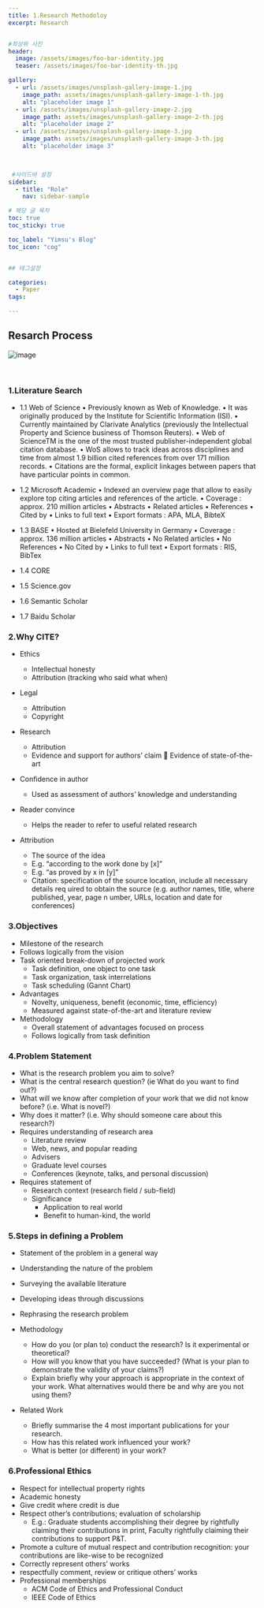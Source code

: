 ```yaml
---
title: 1.Research Methodoloy
excerpt: Research


#최상위 사진
header:
  image: /assets/images/foo-bar-identity.jpg
  teaser: /assets/images/foo-bar-identity-th.jpg

gallery:
  - url: /assets/images/unsplash-gallery-image-1.jpg
    image_path: assets/images/unsplash-gallery-image-1-th.jpg
    alt: "placeholder image 1"
  - url: /assets/images/unsplash-gallery-image-2.jpg
    image_path: assets/images/unsplash-gallery-image-2-th.jpg
    alt: "placeholder image 2"
  - url: /assets/images/unsplash-gallery-image-3.jpg
    image_path: assets/images/unsplash-gallery-image-3-th.jpg
    alt: "placeholder image 3"
    


 #사이드바 설정 
sidebar:
  - title: "Role"
    nav: sidebar-sample

# 해당 글 목차
toc: true
toc_sticky: true

toc_label: "Yimsu's Blog"
toc_icon: "cog"


## 테그설정

categories:
  - Paper
tags: 

---
```


## Resarch Process

 
![image](/assets/images/computervision/20200919_1.png)

<br/>

### 1.Literature Search

- 1.1 Web of Science
    • Previously known as Web of Knowledge.
    • It was originally produced by the Institute for Scientific Information (ISI).
    • Currently maintained by Clarivate Analytics (previously the Intellectual Property and Science business of Thomson Reuters).
    • Web of ScienceTM is the one of the most trusted publisher-independent global citation database.
    • WoS allows to track ideas across disciplines and time from almost 1.9 billion cited references from over 171 million records.
    • Citations are the formal, explicit linkages between papers that have particular points in common.

- 1.2 Microsoft Academic
    • Indexed an overview page that allow to easily explore top citing articles and references of the article.
    • Coverage : approx. 210 million articles
    • Abstracts
    • Related articles
    • References
    • Cited by
    • Links to full text
    • Export formats : APA, MLA, BibteX

- 1.3 BASE
    • Hosted at Bielefeld University in Germany
    • Coverage : approx. 136 million articles
    • Abstracts
    • No Related articles
    • No References
    • No Cited by
    • Links to full text
    • Export formats : RIS, BibTex

- 1.4 CORE
- 1.5 Science.gov
- 1.6 Semantic Scholar
- 1.7 Baidu Scholar

### 2.Why CITE?
- Ethics
    - Intellectual honesty
    - Attribution (tracking who said what when)
- Legal
    - Attribution
    - Copyright
- Research
    - Attribution
    - Evidence and support for authors’ claim  Evidence of state-of-the-art
- Confidence in author
    - Used as assessment of authors’ knowledge and understanding
- Reader convince
    - Helps the reader to refer to useful related research

- Attribution
    - The source of the idea
    - E.g. “according to the work done by [x]”
    - E.g. “as proved by x in [y]”
    - Citation: specification of the source location, include all necessary details req uired to obtain the source (e.g. author names, title, where published, year, page n umber, URLs, location and date for conferences)

### 3.Objectives
- Milestone of the research
- Follows logically from the vision
- Task oriented break-down of projected work
    - Task definition, one object to one task
    - Task organization, task interrelations
    - Task scheduling (Gannt Chart)
- Advantages
    - Novelty, uniqueness, benefit (economic, time, efficiency)
    - Measured against state-of-the-art and literature review 
- Methodology
    - Overall statement of advantages focused on process
    - Follows logically from task definition


### 4.Problem Statement
- What is the research problem you aim to solve?
- What is the central research question? (ie What do you want to find out?)
- What will we know after completion of your work that we did not know before? (i.e. What is novel?)
- Why does it matter? (i.e. Why should someone care about this research?)
- Requires understanding of research area
    - Literature review
    - Web, news, and popular reading
    - Advisers
    - Graduate level courses
    - Conferences (keynote, talks, and personal discussion)
- Requires statement of
    - Research context (research field / sub-field)
    - Significance
        - Application to real world
        - Benefit to human-kind, the world

### 5.Steps in defining a Problem
- Statement of the problem in a general way
- Understanding the nature of the problem
- Surveying the available literature
- Developing ideas through discussions
- Rephrasing the research problem

- Methodology
    - How do you (or plan to) conduct the research? Is it experimental or theoretical?
    - How will you know that you have succeeded? (What is your plan to demonstrate the validity of your claims?)
    - Explain briefly why your approach is appropriate in the context of your work. What alternatives would there be and why are you not using them?
- Related Work
    - Briefly summarise the 4 most important publications for your research.
    - How has this related work influenced your work?   
    - What is better (or different) in your work?

### 6.Professional Ethics
- Respect for intellectual property rights
- Academic honesty
- Give credit where credit is due
- Respect other’s contributions; evaluation of scholarship
    - E.g.: Graduate students accomplishing their degree by rightfully claiming their
contributions in print, Faculty rightfully claiming their contributions to support P&T.
- Promote a culture of mutual respect and contribution recognition: your contributions are like-wise to be recognized
- Correctly represent others’ works
- respectfully comment, review or critique others’ works
- Professional memberships
    - ACM Code of Ethics and Professional Conduct
    - IEEE Code of Ethics




